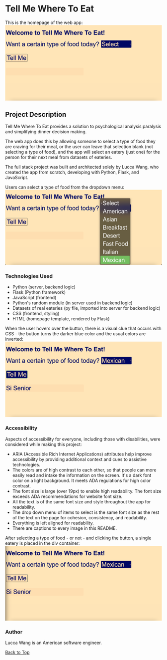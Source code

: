 <a name="top"></a>

# Tell Me Where To Eat

This is the homepage of the web app:
![Image of homepage: This is the homepage of the web app.](/static/images/readme_markdown/home2.png)

## Project Description 
Tell Me Where To Eat provides a solution to psychological analysis paralysis and simplifying dinner decision making. 

The web app does this by allowing someone to select a type of food they are craving for their meal, or the user can leave that selection blank (not selecting a type of food), and the app will select an eatery (just one) for the person for their next meal from datasets of eateries. 

The full stack project was built and architected solely by Lucca Wang, who created the app from scratch, developing with Python, Flask, and JavaScript.


Users can select a type of food from the dropdown menu:
![Image of homepage: Users can select a type of food from the dropdown menu.](/static/images/readme_markdown/dropdown2.png)

### Technologies Used  
* Python (server, backend logic)
* Flask (Python framework)
* JavaScript (frontend)
* Python's random module (in server used in backend logic) 
* Datasets of real eateries (py file, imported into server for backend logic)
* CSS (frontend, styling)
* HTML (homepage template, rendered by Flask)


When the user hovers over the button, there is a visual clue that occurs with CSS - the button turns the darker blue color and the usual colors are inverted:
![Image of homepage: When the user hovers over the button, there is a visual clue that occurs with CSS.](/static/images/readme_markdown/hover.png)

### Accessibility
Aspects of accessibility for everyone, including those with disabilities, were considered while making this project:
* ARIA (Accessible Rich Internet Applications) attributes help improve accessibility by providing additional context and cues to assistive technologies.
* The colors are of high contrast to each other, so that people can more easily read and intake the information on the screen. It's a dark font color on a light background. It meets ADA regulations for high color contrast. 
* The font size is large (over 19px) to enable high readability. The font size exceeds ADA recommendations for website font size.
* All the text is of the same font size and style throughout the app for readability. 
* The drop down menu of items to select is the same font size as the rest of the text on the page for cohesion, consistency, and readability. 
* Everything is left aligned for readability.
* There are captions to every image in this README. 


After selecting a type of food - or not - and clicking the button, a single eatery is placed in the div container:
![Image of homepage: After selecting a type and clicking the button, a single eatery is placed in the div placeholder.](/static/images/readme_markdown/active_reg_result.png)

### Author  
Lucca Wang is an American software engineer.


[Back to Top](#top)